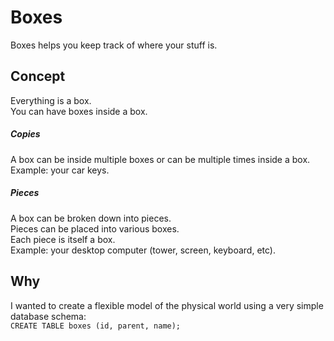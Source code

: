 # Boxes
Boxes helps you keep track of where your stuff is.

## Concept
Everything is a box.  
You can have boxes inside a box.

##### Copies
A box can be inside multiple boxes or can be multiple times inside a box.  
Example: your car keys.

##### Pieces
A box can be broken down into pieces.  
Pieces can be placed into various boxes.  
Each piece is itself a box.  
Example: your desktop computer (tower, screen, keyboard, etc).

## Why
I wanted to create a flexible model of the physical world using a very simple
database schema:  
`CREATE TABLE boxes (id, parent, name);`
